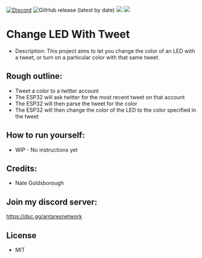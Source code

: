 [![Discord](https://discordapp.com/api/guilds/649703068799336454/widget.png)](https://antaresnetwork.com/discord)
![GitHub release (latest by date)](https://img.shields.io/github/v/release/nathen418/ChangeLEDWithTweet?style=social)
![](https://img.shields.io/github/repo-size/nathen418/ChangeLEDWithTweet?color=Green&style=flat-square)
![](https://img.shields.io/tokei/lines/github/nathen418/ChangeLEDWithTweet?style=flat-square)  

# Change LED With Tweet
- Description: This project aims to let you change the color of an LED with a tweet, or turn on a particular color with that same tweet.

## Rough outline:
- Tweet a color to a twitter account
- The ESP32 will ask twitter for the most recent tweet on that account
- The ESP32 will then parse the tweet for the color
- The ESP32 will then change the color of the LED to the color specified in the tweet


## How to run yourself:
- WIP - No instructions yet


## Credits:
- Nate Goldsborough

## Join my discord server:
https://dsc.gg/antaresnetwork

## License
- MIT
